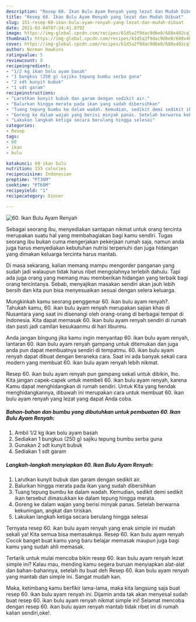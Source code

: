 ```yaml
---
description: "Resep 60. Ikan Bulu Ayam Renyah yang lezat dan Mudah Dibuat"
title: "Resep 60. Ikan Bulu Ayam Renyah yang lezat dan Mudah Dibuat"
slug: 151-resep-60-ikan-bulu-ayam-renyah-yang-lezat-dan-mudah-dibuat
date: 2021-03-04T07:24:41.879Z
image: https://img-global.cpcdn.com/recipes/61d5a2f9dac9d6e0/680x482cq70/60-ikan-bulu-ayam-renyah-foto-resep-utama.jpg
thumbnail: https://img-global.cpcdn.com/recipes/61d5a2f9dac9d6e0/680x482cq70/60-ikan-bulu-ayam-renyah-foto-resep-utama.jpg
cover: https://img-global.cpcdn.com/recipes/61d5a2f9dac9d6e0/680x482cq70/60-ikan-bulu-ayam-renyah-foto-resep-utama.jpg
author: Norman Hawkins
ratingvalue: 5
reviewcount: 8
recipeingredient:
- "1/2 kg ikan bolu ayam basah"
- "1 bungkus (250 g) sajiku tepung bumbu serba guna"
- "2 sdt kunyit bubuk"
- "1 sdt garam"
recipeinstructions:
- "Larutkan kunyit bubuk dan garam dengan sedikit air."
- "Balurkan hingga merata pada ikan yang sudah dibersihkan"
- "Tuang tepung bumbu ke dalam wadah. Kemudian, sedikit demi sedikit ikan tersebut dimasukkan ke dalam tepung hingga merata."
- "Goreng ke dalam wajan yang berisi minyak panas. Setelah berwarna kekuningan, angkat dan tiriskan."
- "Lakukan langkah ketiga secara berulang hingga selesai"
categories:
- Resep
tags:
- 60
- ikan
- bulu

katakunci: 60 ikan bulu 
nutrition: 153 calories
recipecuisine: Indonesian
preptime: "PT36M"
cooktime: "PT60M"
recipeyield: "1"
recipecategory: Dinner

---
```



![60. Ikan Bulu Ayam Renyah](https://img-global.cpcdn.com/recipes/61d5a2f9dac9d6e0/680x482cq70/60-ikan-bulu-ayam-renyah-foto-resep-utama.jpg)

Sebagai seorang ibu, menyediakan santapan nikmat untuk orang tercinta merupakan suatu hal yang membahagiakan bagi kamu sendiri. Tugas seorang ibu bukan cuma mengerjakan pekerjaan rumah saja, namun anda juga harus menyediakan kebutuhan nutrisi terpenuhi dan juga hidangan yang dimakan keluarga tercinta harus mantab.

Di masa  sekarang, kalian memang mampu mengorder panganan yang sudah jadi walaupun tidak harus ribet mengolahnya terlebih dahulu. Tapi ada juga orang yang memang mau memberikan hidangan yang terbaik bagi orang tercintanya. Sebab, menyajikan masakan sendiri akan jauh lebih bersih dan kita pun bisa menyesuaikan sesuai dengan selera keluarga. 



Mungkinkah kamu seorang penggemar 60. ikan bulu ayam renyah?. Tahukah kamu, 60. ikan bulu ayam renyah merupakan sajian khas di Nusantara yang saat ini disenangi oleh orang-orang di berbagai tempat di Indonesia. Kita dapat memasak 60. ikan bulu ayam renyah sendiri di rumah dan pasti jadi camilan kesukaanmu di hari liburmu.

Anda jangan bingung jika kamu ingin menyantap 60. ikan bulu ayam renyah, lantaran 60. ikan bulu ayam renyah gampang untuk ditemukan dan juga anda pun dapat membuatnya sendiri di tempatmu. 60. ikan bulu ayam renyah dapat dibuat dengan beraneka cara. Saat ini ada banyak sekali cara modern yang membuat 60. ikan bulu ayam renyah lebih nikmat.

Resep 60. ikan bulu ayam renyah pun gampang sekali untuk dibikin, lho. Kita jangan capek-capek untuk membeli 60. ikan bulu ayam renyah, karena Kamu dapat menghidangkan di rumah sendiri. Untuk Kita yang hendak menghidangkannya, dibawah ini merupakan cara untuk membuat 60. ikan bulu ayam renyah yang lezat yang dapat Anda coba.

<!--inarticleads1-->

##### Bahan-bahan dan bumbu yang dibutuhkan untuk pembuatan 60. Ikan Bulu Ayam Renyah:

1. Ambil 1/2 kg ikan bolu ayam basah
1. Sediakan 1 bungkus (250 g) sajiku tepung bumbu serba guna
1. Gunakan 2 sdt kunyit bubuk
1. Sediakan 1 sdt garam




<!--inarticleads2-->

##### Langkah-langkah menyiapkan 60. Ikan Bulu Ayam Renyah:

1. Larutkan kunyit bubuk dan garam dengan sedikit air.
1. Balurkan hingga merata pada ikan yang sudah dibersihkan
1. Tuang tepung bumbu ke dalam wadah. Kemudian, sedikit demi sedikit ikan tersebut dimasukkan ke dalam tepung hingga merata.
1. Goreng ke dalam wajan yang berisi minyak panas. Setelah berwarna kekuningan, angkat dan tiriskan.
1. Lakukan langkah ketiga secara berulang hingga selesai




Ternyata resep 60. ikan bulu ayam renyah yang enak simple ini mudah sekali ya! Kita semua bisa memasaknya. Resep 60. ikan bulu ayam renyah Cocok banget buat kamu yang baru belajar memasak maupun juga bagi kamu yang sudah ahli memasak.

Tertarik untuk mulai mencoba bikin resep 60. ikan bulu ayam renyah lezat simple ini? Kalau mau, mending kamu segera buruan menyiapkan alat-alat dan bahan-bahannya, setelah itu buat deh Resep 60. ikan bulu ayam renyah yang mantab dan simple ini. Sangat mudah kan. 

Maka, ketimbang kamu berfikir lama-lama, maka kita langsung saja buat resep 60. ikan bulu ayam renyah ini. Dijamin anda tak akan menyesal sudah buat resep 60. ikan bulu ayam renyah nikmat simple ini! Selamat mencoba dengan resep 60. ikan bulu ayam renyah mantab tidak ribet ini di rumah kalian sendiri,oke!.

